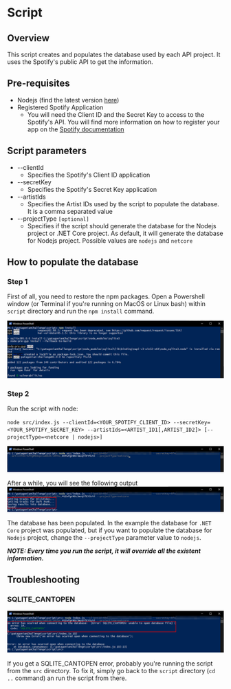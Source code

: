# Script

## Overview
This script creates and populates the database used by each API project. It uses the Spotify's public API to get the information.

## Pre-requisites

- Nodejs (find the latest version [here](https://nodejs.org/en/download/))
- Registered Spotify Application
  - You will need the Client ID and the Secret Key to access to the Spotify's API. You will find more information on how to register your app on the [Spotify documentation](https://developer.spotify.com/documentation/general/guides/app-settings/#register-your-app)

## Script parameters

- --clientId
  - Specifies the Spotify's Client ID application
- --secretKey
  - Specifies the Spotify's Secret Key application
- --artistIds
  - Specifies the Artist IDs used by the script to populate the database. It is a comma separated value
- --projectType `[optional]`
  - Specifies if the script should generate the database for the Nodejs project or .NET Core project. As default, it will generate the database for Nodejs project. Possible values are `nodejs` and `netcore`

## How to populate the database
### Step 1
First of all, you need to restore the npm packages. Open a Powershell window (or Terminal if you're running on MacOS or Linux bash) within `script` directory and run the `npm install` command.

![npm-install](./assets/npm-install.png)

### Step 2
Run the script with node:

`node src/index.js --clientId=<YOUR_SPOTIFY_CLIENT_ID> --secretKey=<YOUR_SPOTIFY_SECRET_KEY> --artistIds=<ARTIST_ID1[,ARTIST_ID2]> [--projectType=<netcore | nodejs>]`

![run-script](./assets/run-script-1.png)

After a while, you will see the following output
![script-finished](./assets/run-script-2.png)

The database has been populated.
In the example the database for `.NET Core` project was populated, but if you want to populate the database for `Nodejs` project, change the `--projectType` parameter value to `nodejs`.

**_NOTE: Every time you run the script, it will override all the existent information._**

## Troubleshooting
### SQLITE_CANTOPEN

![troubleshooting](./assets/troubleshooting-1.png)

If you get a SQLITE_CANTOPEN error, probably you're running the script from the `src` directory. To fix it, simply go back to the `script` directory (`cd ..` command) an run the script from there.